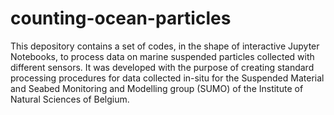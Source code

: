 # counting-ocean-particles
This depository contains a set of codes, in the shape of interactive Jupyter Notebooks, to process data on marine suspended particles collected with different sensors. It was developed with the purpose of creating standard processing procedures for data collected in-situ for the Suspended Material and Seabed Monitoring and Modelling group (SUMO) of the Institute of Natural Sciences of Belgium.
